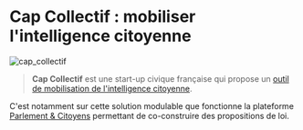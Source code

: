 <!--

---
title: Cap Collectif
description: Start-up civique française qui mobilise l'intelligence citoyenne.
image_url: https://github.com/multibao/contributions/blob/master/media/capcollectif.jpg?raw=true
---

-->


# Cap Collectif : mobiliser l'intelligence citoyenne

![cap_collectif](https://github.com/multibao/contributions/blob/master/media/capcollectif.jpg?raw=true)

> **Cap Collectif** est une start-up civique française qui propose un [outil de mobilisation de l'intelligence citoyenne](http://www.cap-collectif.com/).

C'est notamment sur cette solution modulable que fonctionne la plateforme [Parlement & Citoyens](http://www.parlement-et-citoyens.fr) permettant de co-construire des propositions de loi. 
